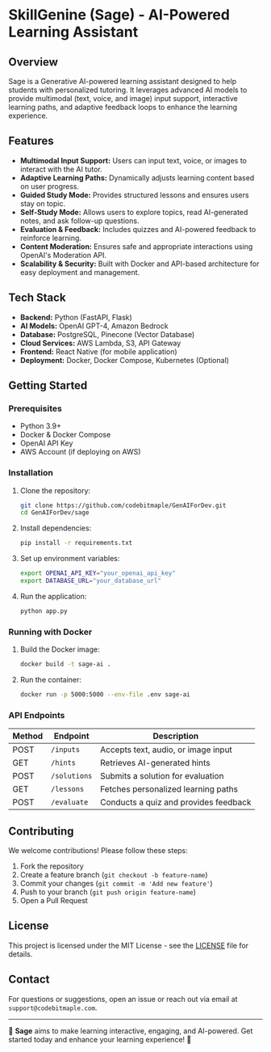 # SkillGenine (Sage) - AI-Powered Learning Assistant

## Overview
Sage is a Generative AI-powered learning assistant designed to help students with personalized tutoring. It leverages advanced AI models to provide multimodal (text, voice, and image) input support, interactive learning paths, and adaptive feedback loops to enhance the learning experience.

## Features
- **Multimodal Input Support:** Users can input text, voice, or images to interact with the AI tutor.
- **Adaptive Learning Paths:** Dynamically adjusts learning content based on user progress.
- **Guided Study Mode:** Provides structured lessons and ensures users stay on topic.
- **Self-Study Mode:** Allows users to explore topics, read AI-generated notes, and ask follow-up questions.
- **Evaluation & Feedback:** Includes quizzes and AI-powered feedback to reinforce learning.
- **Content Moderation:** Ensures safe and appropriate interactions using OpenAI's Moderation API.
- **Scalability & Security:** Built with Docker and API-based architecture for easy deployment and management.

## Tech Stack
- **Backend:** Python (FastAPI, Flask)
- **AI Models:** OpenAI GPT-4, Amazon Bedrock
- **Database:** PostgreSQL, Pinecone (Vector Database)
- **Cloud Services:** AWS Lambda, S3, API Gateway
- **Frontend:** React Native (for mobile application)
- **Deployment:** Docker, Docker Compose, Kubernetes (Optional)

## Getting Started
### Prerequisites
- Python 3.9+
- Docker & Docker Compose
- OpenAI API Key
- AWS Account (if deploying on AWS)

### Installation
1. Clone the repository:
   ```sh
   git clone https://github.com/codebitmaple/GenAIForDev.git
   cd GenAIForDev/sage
   ```
2. Install dependencies:
   ```sh
   pip install -r requirements.txt
   ```
3. Set up environment variables:
   ```sh
   export OPENAI_API_KEY="your_openai_api_key"
   export DATABASE_URL="your_database_url"
   ```
4. Run the application:
   ```sh
   python app.py
   ```

### Running with Docker
1. Build the Docker image:
   ```sh
   docker build -t sage-ai .
   ```
2. Run the container:
   ```sh
   docker run -p 5000:5000 --env-file .env sage-ai
   ```

### API Endpoints
| Method | Endpoint | Description |
|--------|---------|-------------|
| POST | `/inputs` | Accepts text, audio, or image input |
| GET | `/hints` | Retrieves AI-generated hints |
| POST | `/solutions` | Submits a solution for evaluation |
| GET | `/lessons` | Fetches personalized learning paths |
| POST | `/evaluate` | Conducts a quiz and provides feedback |

## Contributing
We welcome contributions! Please follow these steps:
1. Fork the repository
2. Create a feature branch (`git checkout -b feature-name`)
3. Commit your changes (`git commit -m 'Add new feature'`)
4. Push to your branch (`git push origin feature-name`)
5. Open a Pull Request

## License
This project is licensed under the MIT License - see the [LICENSE](LICENSE) file for details.

## Contact
For questions or suggestions, open an issue or reach out via email at `support@codebitmaple.com`.

---
🚀 **Sage** aims to make learning interactive, engaging, and AI-powered. Get started today and enhance your learning experience! 🚀
